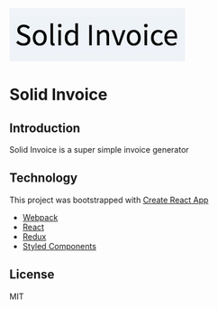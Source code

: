 ![Solid Invoice](logo.jpg)

# Solid Invoice

## Introduction

Solid Invoice is a super simple invoice generator

## Technology

This project was bootstrapped with [Create React App](https://github.com/facebookincubator/create-react-app)

- [Webpack](https://webpack.github.io/)
- [React](https://facebook.github.io/react/)
- [Redux](https://github.com/reactjs/redux)
- [Styled Components](https://github.com/styled-components/styled-components)

## License

MIT
